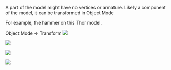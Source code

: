 
A part of the model might have no vertices or armature. Likely a component of the model, it can be transformed in Object Mode

For example, the hammer on this Thor model.

Object Mode → Transform
![](https://i.imgur.com/3C10WAZ.png)

![](https://i.imgur.com/lSvw5OX.png)

![](https://i.imgur.com/A9pJogl.png)

![](https://i.imgur.com/vTyDLrK.png)
